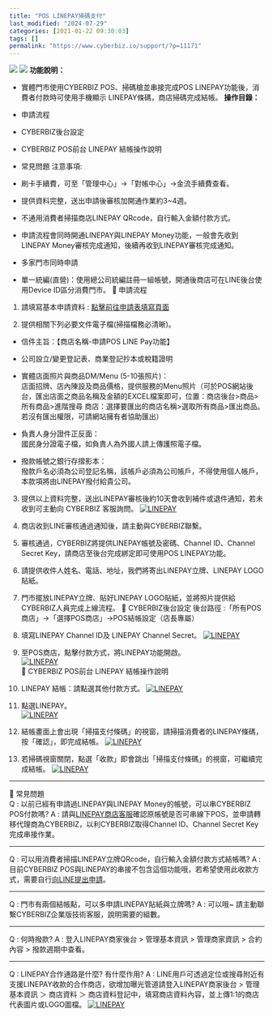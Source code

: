 ```yaml
---
title: "POS LINEPAY掃碼支付"
last_modified: "2024-07-29"
categories: [2021-01-22 09:30:03]
tags: []
permalink: "https://www.cyberbiz.io/support/?p=11171"
---
```


![](https://www.cyberbiz.io/support/wp-content/uploads/適用站別.png)
[![](https://www.cyberbiz.io/support/wp-content/uploads/台灣站.png)](https://www.cyberbiz.io/support/?page_id=2490)
**功能說明：**  

* 實體門市使用CYBERBIZ POS、掃碼槍並串接完成POS LINEPAY功能後，消費者付款時可使用手機顯示 LINEPAY條碼，商店掃碼完成結帳。
**操作目錄：**

* 申請流程
* CYBERBIZ後台設定
* CYBERBIZ POS前台 LINEPAY 結帳操作說明
* 常見問題
注意事項:  

* 刷卡手續費，可至「管理中心」→「對帳中心」→金流手續費查看。
* 提供資料完整，送出申請後審核加開通作業約3~4週。
* 不通用消費者掃描商店LINEPAY QRcode，自行輸入金額付款方式。
* 申請流程會同時開通LINEPAY與LINEPAY Money功能，一般會先收到LINEPAY Money審核完成通知，後續再收到LINEPAY審核完成通知。
* 多家門市同時申請
* 單一統編(直營)：使用總公司統編註冊一組帳號，開通後商店可在LINE後台使用Device ID區分消費門市。
📌 申請流程

1. 請填寫基本申請資料 : [點擊前往申請表填寫頁面](https://docs.google.com/forms/d/13H2sqFvR_99iDtHOPEOmPzTjoYv6fX-eTEYSTJTXPeU/edit)


2. 提供相關下列必要文件電子檔(掃描檔務必清晰)。  


* 信件主旨：【商店名稱-申請POS LINE Pay功能】


* 公司設立/變更登記表、商業登記抄本或稅籍證明


* 實體店面照片與商品DM/Menu (5-10張照片)：  
店面招牌、店內陳設及商品價格，提供服務的Menu照片（可於POS網站後台，匯出店面之商品名稱及金額的EXCEL檔案即可，位置：商店後台>商品>所有商品>進階搜尋
商店：選擇要匯出的商店名稱>選取所有商品>匯出商品。若沒有匯出權限，可請網站擁有者協助匯出）



* 負責人身分證件正反面：  
國民身分證電子檔，如負責人為外國人請上傳護照電子檔。



* 撥款帳號之銀行存摺影本：  
撥款戶名必須為公司登記名稱，該帳戶必須為公司帳戶，不得使用個人帳戶，本款項將由LINEPAY撥付給貴公司。



3. 提供以上資料完整，送出LINEPAY審核後約10天會收到補件或退件通知，若未收到可主動向 CYBERBIZ 客服詢問。
[![LINEPAY](https://www.cyberbiz.io/support/wp-content/uploads/2021/04/LINE-PAY商店客服中心.png)](https://www.cyberbiz.io/support/wp-content/uploads/2021/04/LINE-PAY商店客服中心.png)  

4. 商店收到LINE審核通過通知後，請主動與CYBERBIZ聯繫。


5. 審核通過，CYBERBIZ將提供LINEPAY帳號及密碼、Channel ID、Channel Secret Key，請商店至後台完成綁定即可使用POS LINEPAY功能。


6. 請提供收件人姓名、電話、地址，我們將寄出LINEPAY立牌、LINEPAY LOGO貼紙。


7. 門市擺放LINEPAY立牌、貼好LINEPAY LOGO貼紙，並將照片提供給CYBERBIZ人員完成上線流程。
📌 CYBERBIZ後台設定 後台路徑 :「所有POS商店」→「選擇POS商店」→POS結帳設定（店長專屬）  


1. 填寫LINEPAY Channel ID及 LINEPAY Channel Secret。
[![LINEPAY](https://www.cyberbiz.co/support/wp-content/uploads/2021/01/pos-linepay掃碼支付01.png)](https://www.cyberbiz.co/support/wp-content/uploads/2021/01/pos-linepay掃碼支付01.png)  


2. 至POS商店，點擊付款方式，將LINEPAY功能開啟。  
[![LINEPAY](https://www.cyberbiz.co/support/wp-content/uploads/2021/01/pos-linepay掃碼支付02.png)](https://www.cyberbiz.co/support/wp-content/uploads/2021/01/pos-linepay掃碼支付02.png)  
📌 CYBERBIZ POS前台 LINEPAY 結帳操作說明

1. LINEPAY 結帳：請點選其他付款方式。 [![LINEPAY](https://www.cyberbiz.io/support/wp-content/uploads/pos-linepay掃碼支付03.png)](https://www.cyberbiz.io/support/wp-content/uploads/pos-linepay掃碼支付03.png)  

2. 點選LINEPAY。  
[![LINEPAY](https://www.cyberbiz.io/support/wp-content/uploads/pos-linepay掃碼支付04.png)](https://www.cyberbiz.io/support/wp-content/uploads/pos-linepay掃碼支付04.png)  

3. 結帳畫面上會出現「掃描支付條碼」的視窗，請掃描消費者的LINEPAY條碼，按「確認」，即完成結帳。 [![LINEPAY](https://www.cyberbiz.io/support/wp-content/uploads/pos-linepay掃碼支付06.png)](https://www.cyberbiz.io/support/wp-content/uploads/pos-linepay掃碼支付06.png)  

4. 若掃碼視窗關閉，點選「收款」即會跳出「掃描支付條碼」的視窗，可繼續完成結帳。 [![LINEPAY](https://www.cyberbiz.io/support/wp-content/uploads/pos-linepay掃碼支付05.png)](https://www.cyberbiz.io/support/wp-content/uploads/pos-linepay掃碼支付05.png)  

* * *

📌 常見問題  
Q : 以前已經有申請過LINEPAY與LINEPAY Money的帳號，可以串CYBERBIZ POS付款嗎? A :
請與[LINEPAY商店客服](https://pay.line.me/merchant-apply/tw/contact-request?locale=zh_TW&isFooterConventionChanged=true)確認原帳號是否可串線下POS，並申請轉移代理商為CYBERBIZ，以利CYBERBIZ取得Channel
ID、Channel Secret Key完成串接作業。

* * *

Q : 可以用消費者掃描LINEPAY立牌QRcode，自行輸入金額付款方式結帳嗎? A : 目前CYBERBIZ
POS與LINEPAY的串接不包含這個功能哦，若希望使用此收款方式，需要自行[向LINE提出申請](https://pay.line.me/merchant-apply/tw/contact-request?locale=zh_TW&isFooterConventionChanged=true)。

* * *

Q : 門市有兩個結帳點，可以多申請LINEPAY貼紙與立牌嗎? A : 可以哦~ 請主動聯繫CYBERBIZ企業版技術客服，說明需要的組數。

* * *

Q : 何時撥款? A : 登入LINEPAY商家後台 > 管理基本資訊 > 管理商家資訊 > 合約內容 > 撥款週期中查看。

* * *

Q : LINEPAY合作通路是什麼? 有什麼作用? A :
LINE用戶可透過定位或搜尋附近有支援LINEPAY收款的合作商店，欲增加曝光管道請登入LINEPAY商家後台 > 管理基本資訊 ＞ 商店資料 ＞
商店資料登記中，填寫商店資料內容，並上傳1:1的商店代表圖片或LOGO圖檔。
[![LINEPAY](https://www.cyberbiz.io/support/wp-content/uploads/2021/04/LINE-PAY合作通路.png)](https://www.cyberbiz.io/support/wp-content/uploads/2021/04/LINE-PAY合作通路.png)  

